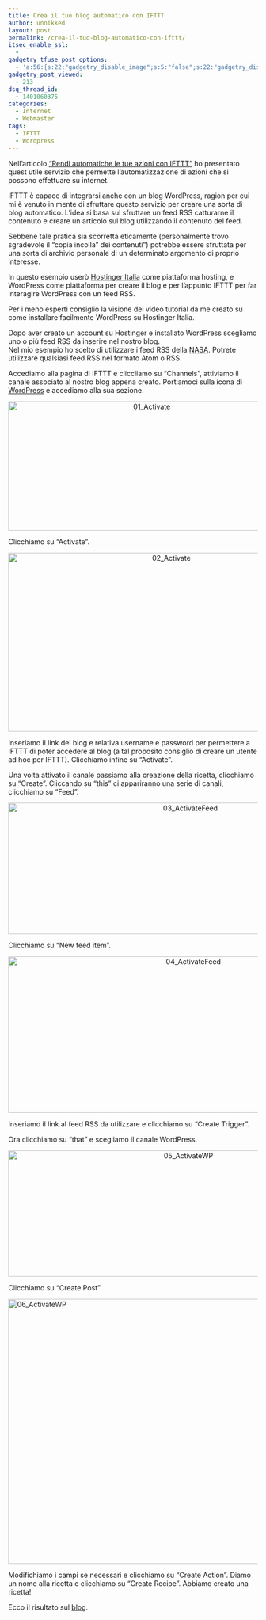 ```yaml
---
title: Crea il tuo blog automatico con IFTTT
author: unnikked
layout: post
permalink: /crea-il-tuo-blog-automatico-con-ifttt/
itsec_enable_ssl:
  - 
gadgetry_tfuse_post_options:
  - 'a:56:{s:22:"gadgetry_disable_image";s:5:"false";s:22:"gadgetry_disable_video";s:5:"false";s:26:"gadgetry_disable_post_meta";s:5:"false";s:23:"gadgetry_disable_author";s:5:"false";s:31:"gadgetry_disable_published_date";s:5:"false";s:24:"gadgetry_disable_coments";s:5:"false";s:28:"gadgetry_disable_author_info";s:5:"false";s:19:"gadgetry_page_title";s:13:"default_title";s:21:"gadgetry_custom_title";s:0:"";s:21:"gadgetry_single_image";s:54:"/wp-content/uploads/2013/06/ifttt_logo_documania20.jpg";s:30:"gadgetry_single_img_dimensions";a:2:{i:0;s:3:"586";i:1;s:3:"319";}s:28:"gadgetry_single_img_position";s:9:"alignleft";s:24:"gadgetry_thumbnail_image";s:54:"/wp-content/uploads/2013/06/ifttt_logo_documania20.jpg";s:27:"gadgetry_thumbnail_position";s:7:"noalign";s:19:"gadgetry_video_link";s:0:"";s:25:"gadgetry_video_dimensions";a:2:{i:0;s:3:"590";i:1;s:3:"191";}s:23:"gadgetry_video_position";s:10:"alignright";s:23:"gadgetry_header_element";s:7:"without";s:22:"gadgetry_select_slider";s:2:"-1";s:17:"gadgetry_page_map";s:0:"";s:25:"gadgetry_content_ads_post";s:4:"true";s:21:"gadgetry_top_ad_space";s:5:"false";s:21:"gadgetry_top_ad_image";s:0:"";s:19:"gadgetry_top_ad_url";s:0:"";s:23:"gadgetry_top_ad_adsense";s:0:"";s:28:"gadgetry_bfcontent_ads_space";s:5:"false";s:23:"gadgetry_bfcontent_type";s:5:"image";s:25:"gadgetry_bfcontent_number";s:3:"one";s:29:"gadgetry_bfcontent_ads_image1";s:0:"";s:27:"gadgetry_bfcontent_ads_url1";s:0:"";s:31:"gadgetry_bfcontent_ads_adsense1";s:0:"";s:29:"gadgetry_bfcontent_ads_image2";s:0:"";s:27:"gadgetry_bfcontent_ads_url2";s:0:"";s:31:"gadgetry_bfcontent_ads_adsense2";s:0:"";s:29:"gadgetry_bfcontent_ads_image3";s:0:"";s:27:"gadgetry_bfcontent_ads_url3";s:0:"";s:31:"gadgetry_bfcontent_ads_adsense3";s:0:"";s:29:"gadgetry_bfcontent_ads_image4";s:0:"";s:27:"gadgetry_bfcontent_ads_url4";s:0:"";s:31:"gadgetry_bfcontent_ads_adsense4";s:0:"";s:29:"gadgetry_bfcontent_ads_image5";s:0:"";s:27:"gadgetry_bfcontent_ads_url5";s:0:"";s:31:"gadgetry_bfcontent_ads_adsense5";s:0:"";s:29:"gadgetry_bfcontent_ads_image6";s:0:"";s:27:"gadgetry_bfcontent_ads_url6";s:0:"";s:31:"gadgetry_bfcontent_ads_adsense6";s:0:"";s:29:"gadgetry_bfcontent_ads_image7";s:0:"";s:27:"gadgetry_bfcontent_ads_url7";s:0:"";s:31:"gadgetry_bfcontent_ads_adsense7";s:0:"";s:19:"gadgetry_hook_space";s:5:"false";s:19:"gadgetry_hook_image";s:0:"";s:17:"gadgetry_hook_url";s:0:"";s:21:"gadgetry_hook_adsense";s:0:"";s:25:"gadgetry_content_subtitle";s:0:"";s:20:"gadgetry_content_top";s:0:"";s:23:"gadgetry_content_bottom";s:0:"";}'
gadgetry_post_viewed:
  - 213
dsq_thread_id:
  - 1401060375
categories:
  - Internet
  - Webmaster
tags:
  - IFTTT
  - Wordpress
---
```

<div align="center">
  <!-- unnikked - responsive - header --><ins class="adsbygoogle" style="display:block" data-ad-client="ca-pub-3846608868139288" data-ad-slot="2778724254" data-ad-format="auto"></ins>
</div>

  


Nell&#8217;articolo <a title="Rendi automatiche le tue azioni con If This Then That" href="http://unnikked.tk/automatizza-if-this-then-that/" target="_blank">&#8220;Rendi automatiche le tue azioni con IFTTT&#8221;</a> ho presentato quest utile servizio che permette l&#8217;automatizzazione di azioni che si possono effettuare su internet.

IFTTT è capace di integrarsi anche con un blog WordPress, ragion per cui mi è venuto in mente di sfruttare questo servizio per creare una sorta di blog automatico. L&#8217;idea si basa sul sfruttare un feed RSS catturarne il contenuto e creare un articolo sul blog utilizzando il contenuto del feed.

Sebbene tale pratica sia scorretta eticamente (personalmente trovo sgradevole il &#8220;copia incolla&#8221; dei contenuti&#8221;) potrebbe essere sfruttata per una sorta di archivio personale di un determinato argomento di proprio interesse.

In questo esempio userò <a href="http://bit.ly/YSiSku" target="_blank">Hostinger Italia</a> come piattaforma hosting, e WordPress come piattaforma per creare il blog e per l&#8217;appunto IFTTT per far interagire WordPress con un feed RSS.

Per i meno esperti consiglio la visione del video tutorial da me creato su come installare facilmente WordPress su Hostinger Italia.

<span style="line-height: 1.5;">

<div class="su-youtube su-responsive-media-yes">
</div></span>

Dopo aver creato un account su Hostinger e installato WordPress scegliamo uno o più feed RSS da inserire nel nostro blog.  
Nel mio esempio ho scelto di utilizzare i feed RSS della [NASA][1]. Potrete utilizzare qualsiasi feed RSS nel formato Atom o RSS.

Accediamo alla pagina di IFTTT e cliccliamo su &#8220;Channels&#8221;, attiviamo il canale associato al nostro blog appena creato. Portiamoci sulla icona di [WordPress][2] e accediamo alla sua sezione.

<p style="text-align: center;">
  <img class="aligncenter  wp-image-1014" alt="01_Activate" src="http://unnikked.tk/wp-content/uploads/2013/06/01_Activate.png" width="564" height="261" />
</p>

Clicchiamo su &#8220;Activate&#8221;.

<p style="text-align: center;">
  <img class="aligncenter  wp-image-1015" alt="02_Activate" src="http://unnikked.tk/wp-content/uploads/2013/06/02_Activate.png" width="643" height="361" />
</p>

Inseriamo il link del blog e relativa username e password per permettere a IFTTT di poter accedere al blog (a tal proposito consiglio di creare un utente ad hoc per IFTTT). Clicchiamo infine su &#8220;Activate&#8221;.

Una volta attivato il canale passiamo alla creazione della ricetta, clicchiamo su &#8220;Create&#8221;. Cliccando su &#8220;this&#8221; ci appariranno una serie di canali, clicchiamo su &#8220;Feed&#8221;.

<p style="text-align: center;">
  <img class="aligncenter  wp-image-1016" alt="03_ActivateFeed" src="http://unnikked.tk/wp-content/uploads/2013/06/03_ActivateFeed.png" width="720" height="265" />
</p>

Clicchiamo su &#8220;New feed item&#8221;.

<p style="text-align: center;">
  <img class="aligncenter  wp-image-1017" alt="04_ActivateFeed" src="http://unnikked.tk/wp-content/uploads/2013/06/04_ActivateFeed.png" width="732" height="316" />
</p>

Inseriamo il link al feed RSS da utilizzare e clicchiamo su &#8220;Create Trigger&#8221;.

Ora clicchiamo su &#8220;that&#8221; e scegliamo il canale WordPress.

<p style="text-align: center;">
  <img class="aligncenter  wp-image-1018" alt="05_ActivateWP" src="http://unnikked.tk/wp-content/uploads/2013/06/05_ActivateWP.png" width="712" height="255" />
</p>

Clicchiamo su &#8220;Create Post&#8221;

<img class="aligncenter size-full wp-image-1019" alt="06_ActivateWP" src="http://unnikked.tk/wp-content/uploads/2013/06/06_ActivateWP.png" width="578" height="535" />

Modifichiamo i campi se necessari e clicchiamo su &#8220;Create Action&#8221;. Diamo un nome alla ricetta e clicchiamo su &#8220;Create Recipe&#8221;. Abbiamo creato una ricetta!

Ecco il risultato sul <a href="http://spacenews.p.ht" target="_blank">blog</a>.

  


<div align="center">
  <!-- unnikked - responsive - footer --><ins class="adsbygoogle" style="display:block" data-ad-client="ca-pub-3846608868139288" data-ad-slot="4255457452" data-ad-format="auto"></ins>
</div>

 [1]: http://www.nasa.gov/rss/
 [2]: https://ifttt.com/wordpress